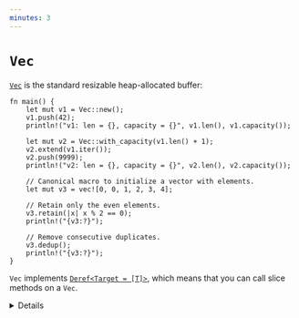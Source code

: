 ```yaml
---
minutes: 3
---
```


# `Vec`

[`Vec`][1] is the standard resizable heap-allocated buffer:

```rust,editable
fn main() {
    let mut v1 = Vec::new();
    v1.push(42);
    println!("v1: len = {}, capacity = {}", v1.len(), v1.capacity());

    let mut v2 = Vec::with_capacity(v1.len() + 1);
    v2.extend(v1.iter());
    v2.push(9999);
    println!("v2: len = {}, capacity = {}", v2.len(), v2.capacity());

    // Canonical macro to initialize a vector with elements.
    let mut v3 = vec![0, 0, 1, 2, 3, 4];

    // Retain only the even elements.
    v3.retain(|x| x % 2 == 0);
    println!("{v3:?}");

    // Remove consecutive duplicates.
    v3.dedup();
    println!("{v3:?}");
}
```

`Vec` implements [`Deref<Target = [T]>`][2], which means that you can call slice
methods on a `Vec`.

[1]: https://doc.rust-lang.org/std/vec/struct.Vec.html
[2]: https://doc.rust-lang.org/std/vec/struct.Vec.html#deref-methods-%5BT%5D

<details>

* `Vec` is a type of collection, along with `String` and `HashMap`. The data it contains is stored
  on the heap. This means the amount of data doesn't need to be  known at compile time. It can grow
  or shrink at runtime.
* Notice how `Vec<T>` is a generic type too, but you don't have to specify `T` explicitly. As always
  with Rust type inference, the `T` was established during the first `push` call.
* `vec![...]` is a canonical macro to use instead of `Vec::new()` and it supports adding initial
  elements to the vector.
* To index the vector you use `[` `]`, but they will panic if out of bounds. Alternatively, using
  `get` will return an `Option`. The `pop` function will remove the last element.
* Slices are covered on day 3. For now, students only need to know that a value
  of type `Vec` gives access to all of the documented read-only slice methods, too.

</details>
